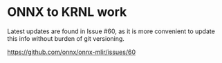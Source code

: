 # ONNX to KRNL work

Latest updates are found in Issue #60, as it is more convenient to update this info without burden of git versioning.


https://github.com/onnx/onnx-mlir/issues/60


